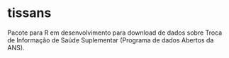 # tissans

Pacote para R em desenvolvimento para download de dados sobre Troca de Informação de Saúde Suplementar (Programa de dados Abertos da ANS).
